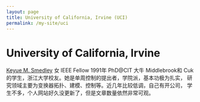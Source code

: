 ```yaml
---
layout: page
title: University of California, Irvine (UCI)
permalink: /my-site/uci
---
```

# University of California, Irvine

[Keyue M. Smedley](http://pel.eng.uci.edu/) 女 IEEE Fellow 1991年 PhD@CIT 大牛 Middlebrook和
Cuk的学生，浙江大学校友。她是单周控制的提出者，学院派，基本功极为扎实，
研究领域主要为变换器拓扑、建模、控制等。近几年比较低调，自己有开公司，
学生不多，个人网站好久没更新了，但是文章数量依然非常可观。
